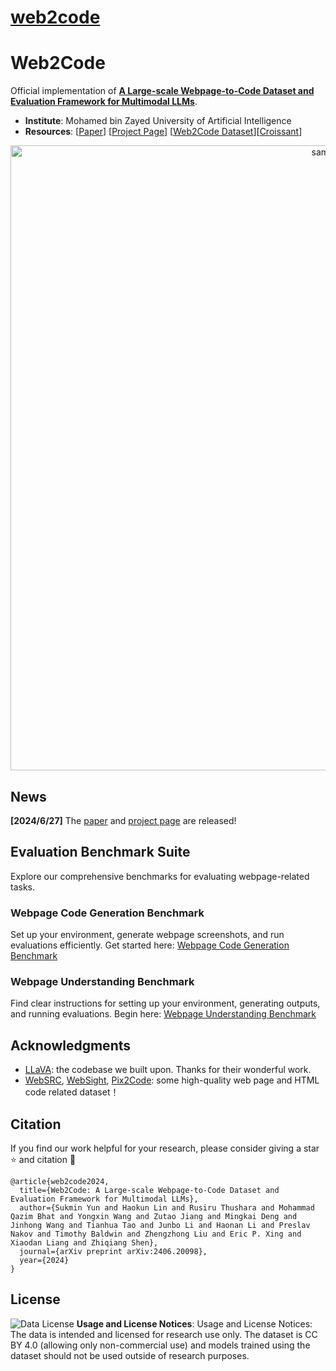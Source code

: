 # [web2code](https://github.com/MBZUAI-LLM/web2code)

# Web2Code


Official implementation of **[A Large-scale Webpage-to-Code Dataset and Evaluation Framework for Multimodal LLMs](https://arxiv.org/abs/2406.20098)**.

- **Institute**: Mohamed bin Zayed University of Artificial Intelligence
- **Resources**: [[Paper](https://arxiv.org/abs/2406.20098)] [[Project Page](https://mbzuai-llm.github.io/webpage2code/)] [[Web2Code Dataset](https://huggingface.co/datasets/MBZUAI/Web2Code)][[Croissant](https://huggingface.co/api/datasets/the-Lin/Web2Code/croissant)]


<p align="center">
  <img src="./assets/samples1.png" width = "1000" alt="sample1">
</p>

## News
**[2024/6/27]** The [paper](https://arxiv.org/abs/2406.20098) and [project page](https://mbzuai-llm.github.io/webpage2code/) are released!

## Evaluation Benchmark Suite

Explore our comprehensive benchmarks for evaluating webpage-related tasks.

### Webpage Code Generation Benchmark

Set up your environment, generate webpage screenshots, and run evaluations efficiently. Get started here: [Webpage Code Generation Benchmark](/code_generation/README.md)

### Webpage Understanding Benchmark

Find clear instructions for setting up your environment, generating outputs, and running evaluations. Begin here: [Webpage Understanding Benchmark](/webpage_understanding/README.md)


## Acknowledgments
- [LLaVA](https://github.com/haotian-liu/LLaVA): the codebase we built upon. Thanks for their wonderful work.
- [WebSRC](https://x-lance.github.io/WebSRC/), [WebSight](https://huggingface.co/blog/websight), [Pix2Code](https://github.com/tonybeltramelli/pix2code): some high-quality web page and HTML code related dataset！

## Citation
If you find our work helpful for your research, please consider giving a star ⭐ and citation 📝

```
@article{web2code2024,
  title={Web2Code: A Large-scale Webpage-to-Code Dataset and Evaluation Framework for Multimodal LLMs},
  author={Sukmin Yun and Haokun Lin and Rusiru Thushara and Mohammad Qazim Bhat and Yongxin Wang and Zutao Jiang and Mingkai Deng and Jinhong Wang and Tianhua Tao and Junbo Li and Haonan Li and Preslav Nakov and Timothy Baldwin and Zhengzhong Liu and Eric P. Xing and Xiaodan Liang and Zhiqiang Shen},
  journal={arXiv preprint arXiv:2406.20098},
  year={2024}
}
```

## License
![Data License](https://img.shields.io/badge/Data%20License-CC%20By%204.0-red.svg) **Usage and License Notices**: Usage and License Notices: The data is intended and licensed for research use only.  The dataset is CC BY 4.0 (allowing only non-commercial use) and models trained using the dataset should not be used outside of research purposes.

